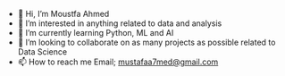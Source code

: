- 👋 Hi, I’m Moustfa Ahmed
- 👀 I’m interested in anything related to data and analysis
- 🌱 I’m currently learning Python, ML and AI
- 💞️ I’m looking to collaborate on as many projects as possible related to Data Science
- 📫 How to reach me Email; mustafaa7med@gmail.com

<!---
mustafaa7med/mustafaa7med is a ✨ special ✨ repository because its `README.md` (this file) appears on your GitHub profile.
You can click the Preview link to take a look at your changes.
--->

